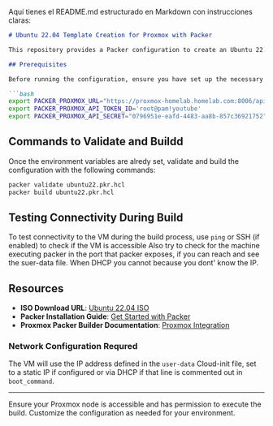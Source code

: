Aquí tienes el README.md estructurado en Markdown con instrucciones claras:

```markdown
# Ubuntu 22.04 Template Creation for Proxmox with Packer

This repository provides a Packer configuration to create an Ubuntu 22.04 template in Proxmox using Cloud-init.

## Prerequisites

Before running the configuration, ensure you have set up the necessary environment variables for security and configuration purposes. Export the following variables in your terminal:

```bash
export PACKER_PROXMOX_URL="https://proxmox-homelab.homelab.com:8006/api2/json"
export PACKER_PROXMOX_API_TOKEN_ID='root@pam!youtube'
export PACKER_PROXMOX_API_SECRET="0796951e-eafd-4483-aa8b-857c36921752"
```

## Commands to Validate and Buildd

Once the environment variables are alredy set, validate and build the configuration with the following commands:

```bash
packer validate ubuntu22.pkr.hcl
packer build ubuntu22.pkr.hcl
```

## Testing Connectivity During Build

To test connectivity to the VM during the build process, use `ping` or SSH (if enabled) to check if the VM is accessible
Also try to check for the machine executing packer in the port that packer exposes, if you can reach and see the suer-data file.
When DHCP you cannot because you dont' know the IP.

## Resources

- **ISO Download URL**: [Ubuntu 22.04 ISO](https://releases.ubuntu.com/jammy/)
- **Packer Installation Guide**: [Get Started with Packer](https://developer.hashicorp.com/packer/tutorials/docker-get-startedget-started-install-cli)
- **Proxmox Packer Builder Documentation**: [Proxmox Integration](https://developer.hashicorp.com/packer/integrations/hashicorp/proxmox)



### Network Configuration Requred

The VM will use the IP address defined in the `user-data` Cloud-init file, set to a static IP if configured or via DHCP if that line is commented out in `boot_command`.

---

Ensure your Proxmox node is accessible and has permission to execute the build. Customize the configuration as needed for your environment.
```
